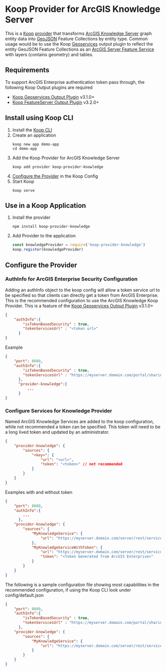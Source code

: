 # Koop Provider for ArcGIS Knowledge Server

This is a [Koop](http://koopjs.github.io) [provider](https://koopjs.github.io/docs/available-plugins/providers) that transforms [ArcGIS Knowledge Server](https://enterprise.arcgis.com/en/knowledge/latest/introduction/get-started-with-arcgis-knowledge.htm) graph entity data into [GeoJSON](https://geojson.org/) Feature Collections by entity type. Common usage would be to use the Koop [Geoservices](https://koopjs.github.io/docs/available-plugins/outputs) output plugin to reflect the entity GeoJSON Feature Collections as an [ArcGIS Server Feature Service](https://developers.arcgis.com/rest/services-reference/enterprise/feature-service.htm) with layers (contains geometry) and tables.

## Requirements

To support ArcGIS Enterprise authentication token pass through, the following Koop Output plugins are required

* [Koop Geoservices Output Plugin](https://github.com/koopjs/koop-output-geoservices) v3.1.0+
* [Koop FeatureServer Output Plugin](https://github.com/koopjs/FeatureServer) v3.2.0+

## Install using Koop CLI

1. Install the [Koop CLI](https://koopjs.github.io/docs/basics/quickstart)
1. Create an application
    ```
    koop new app demo-app
    cd demo-app
    ```
 1. Add the Koop Provider for ArcGIS Knowledge Server
    ```
    koop add provider koop-provider-knowledge
    ```
1. [Configure the Provider](#Configure-the-Provider) in the Koop Config
1. Start Koop
    ```
    koop serve
    ```

## Use in a Koop Application

1. Install the provider
    ```
    npm install koop-provider-knowledge
    ```
1. Add Provider to the application
    ```js
    const knowledgeProvider = require('koop-provider-knowledge')
    koop.register(knowledgeProvider)
    ```

## Configure the Provider

### AuthInfo for ArcGIS Enterprise Security Configuration
Adding an authInfo object to the koop config will allow a token service url to be specified so that clients can directly get a token from ArcGIS Enterprise. This is the recommended configuration to use the ArcGIS Knowledge Koop Provider. This is a feature of the [Koop Geoservices Output Plugin](https://github.com/koopjs/koop-output-geoservices) v3.1.0+
```json
{
	"authInfo":{
		"isTokenBasedSecurity" : true,
		"tokenServicesUrl" : "<token url>"
	  }
}
```
Example
```json
{
	"port": 8080,
	"authInfo":{
		"isTokenBasedSecurity" : true,
		"tokenServicesUrl" : "https://myserver.domain.com/portal/sharing/rest/generateToken"
	  },
      "provider-knowledge":{
          ...
      }
}
```

### Configure Services for Knowledge Provider
Named ArcGIS Knowledge Services are added to the koop configuration, while not recommended a token can be specified. This token will need to be a long lived token and updated by an administrator.
```json
{
	"provider-knowledge": {
		"sources": {
			"<key>": {
				"url": "<url>",
                "token": "<token>" // not recommended
			}
		}
	}
}
```
Examples with and without token
```json
{
	"port": 8080,
	"authInfo":{
		...
	  },
	"provider-knowledge": {
		"sources": {
			"MyKnowledgeService": {
				"url": "https://myserver.domain.com/server/rest/services/Hosted/MyKnowledgeService/KnowledgeGraphServer"
			},
            "MyKnowledgeServiceWithToken": {
				"url": "https://myserver.domain.com/server/rest/services/Hosted/MyKnowledgeService/KnowledgeGraphServer",
                "token": "<Token Generated from ArcGIS Enterprise>"
			}
		}
	}
}
```

The following is a sample configuration file showing most capabilities in the recommended configuration, if using the Koop CLI look under config/default.json
```json
{
	"port": 8080,
	"authInfo":{
		"isTokenBasedSecurity" : true,
		"tokenServicesUrl" : "https://myserver.domain.com/portal/sharing/rest/generateToken"
	  },
	"provider-knowledge": {
		"sources": {
			"MyKnowledgeService": {
				"url": "https://myserver.domain.com/server/rest/services/Hosted/MyKnowledgeService/KnowledgeGraphServer"
			}
		}
	}
}
```